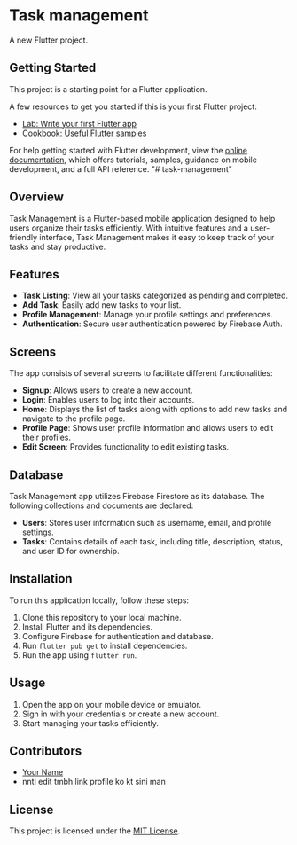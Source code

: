 # Task management

A new Flutter project.

## Getting Started

This project is a starting point for a Flutter application.

A few resources to get you started if this is your first Flutter project:

- [Lab: Write your first Flutter app](https://docs.flutter.dev/get-started/codelab)
- [Cookbook: Useful Flutter samples](https://docs.flutter.dev/cookbook)

For help getting started with Flutter development, view the
[online documentation](https://docs.flutter.dev/), which offers tutorials,
samples, guidance on mobile development, and a full API reference.
"# task-management" 


## Overview
Task Management is a Flutter-based mobile application designed to help users organize their tasks efficiently. With intuitive features and a user-friendly interface, Task Management makes it easy to keep track of your tasks and stay productive.

## Features
- **Task Listing**: View all your tasks categorized as pending and completed.
- **Add Task**: Easily add new tasks to your list.
- **Profile Management**: Manage your profile settings and preferences.
- **Authentication**: Secure user authentication powered by Firebase Auth.

## Screens
The app consists of several screens to facilitate different functionalities:
- **Signup**: Allows users to create a new account.
- **Login**: Enables users to log into their accounts.
- **Home**: Displays the list of tasks along with options to add new tasks and navigate to the profile page.
- **Profile Page**: Shows user profile information and allows users to edit their profiles.
- **Edit Screen**: Provides functionality to edit existing tasks.

## Database
Task Management app utilizes Firebase Firestore as its database. The following collections and documents are declared:

- **Users**: Stores user information such as username, email, and profile settings.
- **Tasks**: Contains details of each task, including title, description, status, and user ID for ownership.

## Installation
To run this application locally, follow these steps:
1. Clone this repository to your local machine.
2. Install Flutter and its dependencies.
3. Configure Firebase for authentication and database.
4. Run `flutter pub get` to install dependencies.
5. Run the app using `flutter run`.

## Usage
1. Open the app on your mobile device or emulator.
2. Sign in with your credentials or create a new account.
3. Start managing your tasks efficiently.

## Contributors
- [Your Name]([link-to-your-profile](https://github.com/zulaikhananie)) 
- nnti edit tmbh link profile ko kt sini man

## License
This project is licensed under the [MIT License](link-to-license-file).


